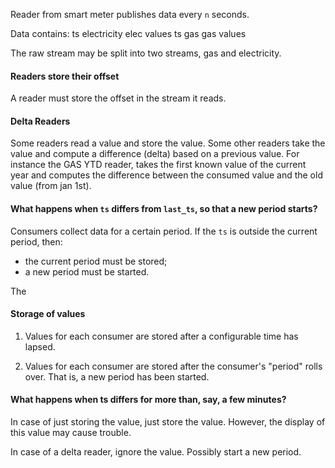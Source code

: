 Reader from smart meter publishes data every `n` seconds.

Data contains:
  ts electricity
      elec values
  ts gas
      gas values
      
The raw stream may be split into two streams, gas and electricity.

    
#### Readers store their offset
A reader must store the offset in the stream it reads.

#### Delta Readers
Some readers read a value and store the value.
Some other readers take the value and compute a difference (delta) based on a previous value. For instance the GAS YTD reader, takes
the first known value of the current year and computes the difference between the consumed value and the old value (from jan 1st).

#### What happens when `ts` differs from `last_ts`, so that a new period starts?

Consumers collect data for a certain period. If the `ts` is outside the current period, then:
* the current period must be stored;
* a new period must be started.

The 

#### Storage of values
1. Values for each consumer are stored after a configurable time has lapsed.

1. Values for each consumer are stored after the consumer's "period" rolls over. That is, a new 
period has been started.

#### What happens when ts differs for more than, say, a few minutes?
In case of just storing the value, just store the value. However, the display of this value may cause trouble.

In case of a delta reader, ignore the value. Possibly start a new period.
